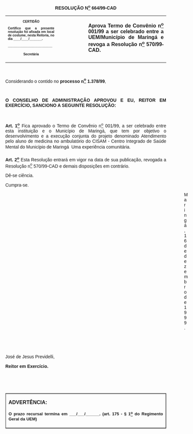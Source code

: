 <BODY>

<B><FONT FACE="Arial"><P ALIGN="CENTER"></P>
<P ALIGN="CENTER">RESOLU&Ccedil;&Atilde;O  N<U><SUP>o</U></SUP> 664/99-CAD</P>
<P ALIGN="JUSTIFY"></P></B></FONT>
<TABLE CELLSPACING=0 BORDER=0 CELLPADDING=7 WIDTH=621>
<TR><TD WIDTH="32%" VALIGN="TOP">
<B><FONT FACE="Arial" SIZE=1><P ALIGN="CENTER">CERTID&Atilde;O</P>
<P ALIGN="JUSTIFY">   Certifico que a presente resolu&ccedil;&atilde;o foi afixada em local de costume, nesta Reitoria, no dia ____/____/_______.</P>
<P ALIGN="JUSTIFY"></P>
<P ALIGN="JUSTIFY">_________________________</P>
<P ALIGN="CENTER">Secret&aacute;ria</B></FONT></TD>
<TD WIDTH="18%" VALIGN="TOP">&nbsp;</TD>
<TD WIDTH="50%" VALIGN="TOP">
<B><FONT FACE="Arial"><P ALIGN="JUSTIFY">Aprova Termo de Conv&ecirc;nio n<U><SUP>o</U></SUP> 001/99 a ser celebrado entre a UEM/Munic&iacute;pio de Maring&aacute; e revoga a Resolu&ccedil;&atilde;o n<U><SUP>o</U></SUP> 570/99-CAD.</B></FONT></TD>
</TR>
</TABLE>

<FONT FACE="Arial"><P ALIGN="JUSTIFY"></P>
<P ALIGN="JUSTIFY">&nbsp;</P>
<P ALIGN="JUSTIFY">&#9;Considerando o contido no <B>processo n<U><SUP>o</U></SUP> 1.378/99</B>,</P>
<B><P ALIGN="JUSTIFY"></P>
<P ALIGN="JUSTIFY">&nbsp;</P>
<P ALIGN="JUSTIFY">O CONSELHO DE ADMINISTRA&Ccedil;&Atilde;O APROVOU E EU, REITOR EM EXERC&Iacute;CIO, SANCIONO A SEGUINTE RESOLU&Ccedil;&Atilde;O:</P>
<P ALIGN="JUSTIFY"></P>
<P ALIGN="JUSTIFY">&nbsp;</P>
<P ALIGN="JUSTIFY">&#9;Art. 1<U><SUP>o</U></SUP> </B>Fica aprovado o Termo de Conv&ecirc;nio n<U><SUP>o</U></SUP> 001/99, a ser celebrado entre esta institui&ccedil;&atilde;o e o Munic&iacute;pio de Maring&aacute;, que tem por objetivo o desenvolvimento e a execu&ccedil;&atilde;o conjunta do projeto denominado Atendimento pelo aluno de medicina no ambulat&oacute;rio do CISAM - Centro Integrado de Sa&uacute;de Mental do Munic&iacute;pio de Maring&aacute;  Uma experi&ecirc;ncia comunit&aacute;ria.</P>
<B><P ALIGN="JUSTIFY">Art. 2<U><SUP>o</U></SUP> </B>Esta Resolu&ccedil;&atilde;o entrar&aacute; em vigor na data de sua publica&ccedil;&atilde;o, revogada a Resolu&ccedil;&atilde;o n<U><SUP>o</U></SUP> 570/99-CAD e demais disposi&ccedil;&otilde;es em contr&aacute;rio.</P>
<P ALIGN="JUSTIFY">D&ecirc;-se ci&ecirc;ncia.</P>
<P ALIGN="JUSTIFY">Cumpra-se.</P>
<P ALIGN="JUSTIFY"></P><DIR>
<DIR>
<DIR>
<DIR>
<DIR>
<DIR>
<DIR>
<DIR>
<DIR>
<DIR>
<DIR>
<DIR>
<DIR>
<DIR>

<P ALIGN="JUSTIFY">Maring&aacute;, 16 de dezembro de 1999.</P>
<P ALIGN="JUSTIFY"></P>
<P ALIGN="JUSTIFY">&nbsp;</P>
<P ALIGN="JUSTIFY">&nbsp;</P></DIR>
</DIR>
</DIR>
</DIR>
</DIR>
</DIR>
</DIR>
</DIR>
</DIR>
</DIR>
</DIR>
</DIR>
</DIR>
</DIR>

<P ALIGN="JUSTIFY">&#9;&#9;&#9;&#9;&#9;&#9;&#9;Jos&eacute; de Jesus Previdelli,</P>
<P ALIGN="JUSTIFY">&#9;&#9;&#9;&#9;&#9;&#9;&#9;<B>Reitor em Exerc&iacute;cio.</P>
<P ALIGN="JUSTIFY"></P>
<P ALIGN="JUSTIFY">&nbsp;</P>
<P ALIGN="JUSTIFY">&nbsp;</P></B></FONT>
<TABLE BORDER CELLSPACING=1 CELLPADDING=4 WIDTH=212>
<TR><TD VALIGN="TOP">
<B><FONT FACE="Arial"><P> ADVERT&Ecirc;NCIA:</P>
</FONT><FONT FACE="Arial" SIZE=2><P ALIGN="JUSTIFY">O prazo recursal termina em ___/___/______. (art. 175 - § 1<U><SUP>o</U></SUP> do Regimento Geral da UEM)</B></FONT></TD>
</TR>
</TABLE>

<FONT SIZE=2><P ALIGN="JUSTIFY"></P></FONT></BODY>
